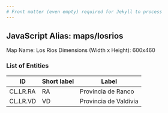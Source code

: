 ```yaml
---
# Front matter (even empty) required for Jekyll to process
---
```


## JavaScript Alias: maps/losrios

Map Name: Los Rios
Dimensions (Width x Height): 600x460

### List of Entities

ID | Short label | Label
---|---|---|
CL.LR.RA|RA|Provincia de Ranco
CL.LR.VD|VD|Provincia de Valdivia
